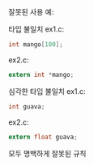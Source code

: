 잘못된 사용 예:

타입 불일치
ex1.c:
```c
int mango[100];
```

ex2.c:
```c
extern int *mango;
```


심각한 타입 불일치
ex1.c:
```c
int guava;
```

ex2.c:
```c
extern float guava;
```

모두 명백하게 잘못된 규칙